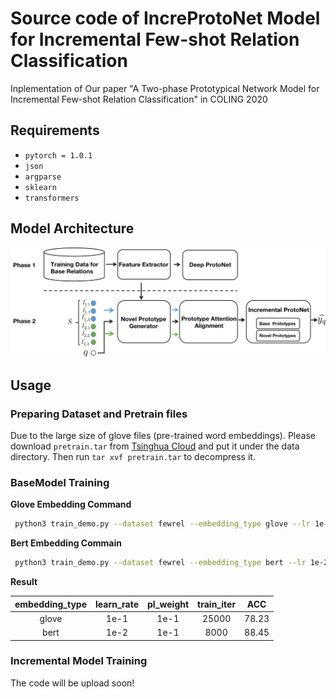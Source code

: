 # Source code of IncreProtoNet Model for Incremental Few-shot Relation Classification
Inplementation of Our paper "A Two-phase Prototypical Network Model for Incremental Few-shot
Relation Classification" in COLING 2020

## Requirements 

* `pytorch = 1.0.1`
* `json`
* `argparse`
* `sklearn`
* `transformers`

## Model Architecture

![image](https://github.com/betterAndTogether/IncreProtoNet/blob/main/model.png)

## Usage 

### Preparing Dataset and Pretrain files

Due to the large size of glove files (pre-trained word embeddings).
Please download `pretrain.tar` from [Tsinghua Cloud](https://cloud.tsinghua.edu.cn/f/58f57bda00eb40be8d10/?dl=1) 
and put it under the data directory. Then run `tar xvf pretrain.tar` to decompress it.

### BaseModel Training

**Glove Embedding Command**
```bash
 python3 train_demo.py --dataset fewrel --embedding_type glove --lr 1e-1
```
**Bert Embedding Commain**
```bash
 python3 train_demo.py --dataset fewrel --embedding_type bert --lr 1e-2
```
**Result**

|embedding_type| learn_rate | pl_weight| train_iter |  ACC    | 
|:------------:|:---------: | :-------:| :---------:| :------:| 
| glove        |    1e-1    |   1e-1   |    25000   |  78.23  |
| bert         |    1e-2    |   1e-1   |    8000    |  88.45  |


### Incremental Model Training 

The code will be upload soon!
